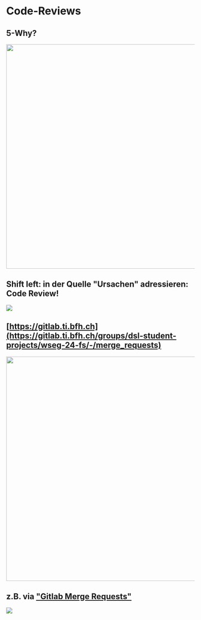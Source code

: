 # Code-Reviews

5-Why?
--
<img src="https://digitaleneuordnung.de/_vercel/image?url=https:%2F%2Fwp.digitaleneuordnung.de%2Fwp-content%2Fuploads%2F2022%2F12%2F5why.png&w=640&q=100" width="600px">

Shift left: in der Quelle "Ursachen" adressieren: Code Review!
--
[![](https://imgs.xkcd.com/comics/code_quality_2x.png)](https://xkcd.com/1513/)

[https://gitlab.ti.bfh.ch](https://gitlab.ti.bfh.ch/groups/dsl-student-projects/wseg-24-fs/-/merge_requests)
--
[<img src="https://www.morling.dev/images/code_review_pyramid.svg" width="600px">](https://www.morling.dev/blog/the-code-review-pyramid/)

z.B. via ["Gitlab Merge Requests"](https://docs.gitlab.com/ee/user/project/merge_requests/reviews/#review-a-merge-request)
--
[![](https://i0.wp.com/commadot.com/wp-content/uploads/2009/02/wtf.png)](https://commadot.com/wtf-per-minute/)